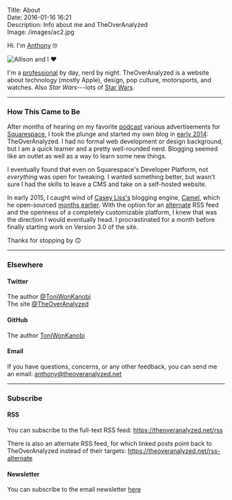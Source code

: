 Title: About  
Date: 2016-01-16 16:21  
Description: Info about me and TheOverAnalyzed  
Image: /images/ac2.jpg

Hi. I'm [Anthony][1] 🤓

![Allison and I ❤️][2]

I'm a [professional][3] by day, nerd by night. TheOverAnalyzed is a website about technology (mostly Apple), design, pop culture, motorsports, and watches. Also <i>Star Wars</i>---lots of [Star Wars][4].

***
<!-- {.long} -->

### How This Came to Be

After months of hearing on my favorite [podcast][5] various advertisements for [Squarespace][6], I took the plunge and started my own blog in [early 2014][7]: TheOverAnalyzed. I had no formal web development or design background, but I am a quick learner and a pretty well-rounded nerd. Blogging seemed like an outlet as well as a way to learn some new things.

I eventually found that even on Squarespace's Developer Platform, not *everything* was open for tweaking. I wanted something better, but wasn't sure I had the skills to leave a CMS and take on a self-hosted website.

In early 2015, I caught wind of [Casey Liss's][8] blogging engine, [Camel][9], which he open-sourced [months earlier][10]. With the option for an [alternate][11] RSS feed and the openness of a completely customizable platform, I knew that was the direction I would eventually head. I procrastinated for a month before finally starting work on Version 3.0 of the site.

Thanks for stopping by 🙃

***
<!-- {.long} -->

### Elsewhere

#### Twitter

The author [@ToniWonKanobi][12]  
The site [@TheOverAnalyzed][13]

#### GitHub

The author [ToniWonKanobi][14]

#### Email

If you have questions, concerns, or any other feedback, you can send me an email: <anthony@theoveranalyzed.net>

***
<!-- {.long} -->

### Subscribe

#### RSS

You can subscribe to the full-text RSS feed: <https://theoveranalyzed.net/rss>

There is also an alternate RSS feed, for which linked posts point back to TheOverAnalyzed instead of their targets: <https://theoveranalyzed.net/rss-alternate>

#### Newsletter

You can subscribe to the email newsletter [here][15]

[1]: http://www.twitter.com/toniwonkanobi "Me on Twitter"
[2]: /images/ac2.jpg "Allison and I"
[3]: http://anthonycraigdds.com "My J-O-B job"
[4]: /tags/Star%20Wars "Posts tagged 'Star Wars'"
[5]: https://github.com/ToniWonKanobi "Me on GitHub"
[6]: http://www.squarespace.com "Likely the best stating point for aspiring bloggers"
[7]: https://twitter.com/TheOverAnalyzed/status/430233457029947392 "First post ever ❤️"
[8]: https://twitter.com/caseyliss "Casey Liss on Twitter"
[9]: https://github.com/cliss/camel "Camel on GitHub"
[10]: http://www.caseyliss.com/2014/5/2/camel-open-sourced "Casey Liss on making Camel open-sourced"
[11]: /rss-alternate "The alternate feed for TheOverAnalyzed, for which linked posts point back to TheOverAnalyzed instead of the external site"
[12]: http://www.twitter.com/toniwonkanobi "Me on Twitter"
[13]: http://www.twitter.com/theoveranalyzed "Twitter account for TheOverAnalyzed (occasional site updates, in addition to auto-postings)"
[14]: https://github.com/ToniWonKanobi "Me on GitHub"
[15]: /newsletter "Subscribe to the email newsletter"

<style>
	main figure {
		margin: initial;
		width: 50%;
	}
</style>
